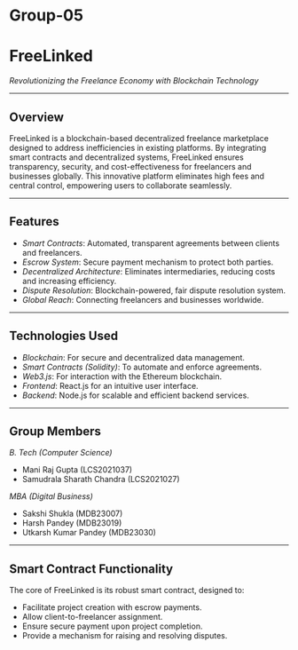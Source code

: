 # Group-05
# FreeLinked

*Revolutionizing the Freelance Economy with Blockchain Technology*

---

## Overview
FreeLinked is a blockchain-based decentralized freelance marketplace designed to address inefficiencies in existing platforms. By integrating smart contracts and decentralized systems, FreeLinked ensures transparency, security, and cost-effectiveness for freelancers and businesses globally. This innovative platform eliminates high fees and central control, empowering users to collaborate seamlessly.

---

## Features
- *Smart Contracts*: Automated, transparent agreements between clients and freelancers.
- *Escrow System*: Secure payment mechanism to protect both parties.
- *Decentralized Architecture*: Eliminates intermediaries, reducing costs and increasing efficiency.
- *Dispute Resolution*: Blockchain-powered, fair dispute resolution system.
- *Global Reach*: Connecting freelancers and businesses worldwide.

---

## Technologies Used
- *Blockchain*: For secure and decentralized data management.
- *Smart Contracts (Solidity)*: To automate and enforce agreements.
- *Web3.js*: For interaction with the Ethereum blockchain.
- *Frontend*: React.js for an intuitive user interface.
- *Backend*: Node.js for scalable and efficient backend services.

---

## Group Members
*B. Tech (Computer Science)*
- Mani Raj Gupta (LCS2021037)
- Samudrala Sharath Chandra (LCS2021027)

*MBA (Digital Business)*
- Sakshi Shukla (MDB23007)
- Harsh Pandey (MDB23019)
- Utkarsh Kumar Pandey (MDB23030)

---

## Smart Contract Functionality
The core of FreeLinked is its robust smart contract, designed to:
- Facilitate project creation with escrow payments.
- Allow client-to-freelancer assignment.
- Ensure secure payment upon project completion.
- Provide a mechanism for raising and resolving disputes.
